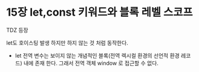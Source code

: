 # 15장 let,const 키워드와 블록 레벨 스코프

TDZ 등장

let도 호이스팅 발생 하지만 하지 않는 것 처럼 동작한다.

* let 전역 변수는 보이지 않는 개념적인 블록(전역 렉시컬 환경의 선언적 환경 레코드) 내에 존재 한다.
그래서 전역 객체 window 로 접근할 수 없다.